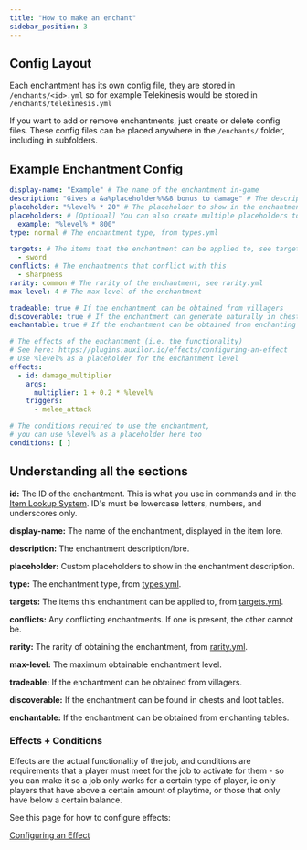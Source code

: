 ```yaml
---
title: "How to make an enchant"
sidebar_position: 3
---
```


## Config Layout

Each enchantment has its own config file, they are stored in `/enchants/<id>.yml` so for example Telekinesis would be stored in `/enchants/telekinesis.yml`

If you want to add or remove enchantments, just create or delete config files. These config files can be placed anywhere in the `/enchants/` folder, including in subfolders.


## Example Enchantment Config

```yaml
display-name: "Example" # The name of the enchantment in-game
description: "Gives a &a%placeholder%%&8 bonus to damage" # The description of the enchantment
placeholder: "%level% * 20" # The placeholder to show in the enchantment description
placeholders: # [Optional] You can also create multiple placeholders to show in the enchantment description
  example: "%level% * 800"
type: normal # The enchantment type, from types.yml

targets: # The items that the enchantment can be applied to, see targets.yml
  - sword
conflicts: # The enchantments that conflict with this
  - sharpness
rarity: common # The rarity of the enchantment, see rarity.yml
max-level: 4 # The max level of the enchantment

tradeable: true # If the enchantment can be obtained from villagers
discoverable: true # If the enchantment can generate naturally in chests
enchantable: true # If the enchantment can be obtained from enchanting tables

# The effects of the enchantment (i.e. the functionality)
# See here: https://plugins.auxilor.io/effects/configuring-an-effect
# Use %level% as a placeholder for the enchantment level
effects:
  - id: damage_multiplier
    args:
      multiplier: 1 + 0.2 * %level%
    triggers:
      - melee_attack

# The conditions required to use the enchantment,
# you can use %level% as a placeholder here too
conditions: [ ]
```

## Understanding all the sections
**id:** The ID of the enchantment. This is what you use in commands and in the [Item Lookup System](https://plugins.auxilor.io/all-plugins/the-item-lookup-system).
ID's must be lowercase letters, numbers, and underscores only.

**display-name:** The name of the enchantment, displayed in the item lore.

**description:** The enchantment description/lore.

**placeholder:** Custom placeholders to show in the enchantment description.

**type:** The enchantment type, from [types.yml](https://github.com/Auxilor/EcoEnchants/blob/master/eco-core/core-plugin/src/main/resources/types.yml).

**targets:** The items this enchantment can be applied to, from [targets.yml](https://github.com/Auxilor/EcoEnchants/blob/master/eco-core/core-plugin/src/main/resources/targets.yml).

**conflicts:** Any conflicting enchantments. If one is present, the other cannot be.

**rarity:** The rarity of obtaining the enchantment, from [rarity.yml](https://github.com/Auxilor/EcoEnchants/blob/master/eco-core/core-plugin/src/main/resources/rarity.yml).

**max-level:** The maximum obtainable enchantment level.

**tradeable:** If the enchantment can be obtained from villagers.

**discoverable:** If the enchantment can be found in chests and loot tables.

**enchantable:** If the enchantment can be obtained from enchanting tables.

### Effects + Conditions

Effects are the actual functionality of the job, and conditions are requirements that a player must meet for the job to activate for them - so you can make it so a job only works for a certain type of player, ie only players that have above a certain amount of playtime, or those that only have below a certain balance.

See this page for how to configure effects:

[Configuring an Effect](https://plugins.auxilor.io/effects/configuring-an-effect)